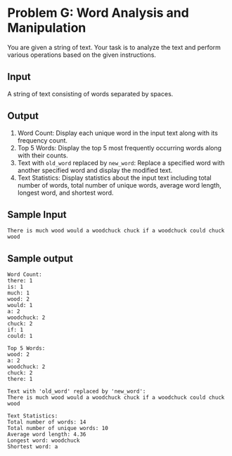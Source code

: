 # Problem G: Word Analysis and Manipulation

You are given a string of text. Your task is to analyze the text and perform various operations based on the given instructions.

## Input

A string of text consisting of words separated by spaces.

## Output

1. Word Count: Display each unique word in the input text along with its frequency count.
2. Top 5 Words: Display the top 5 most frequently occurring words along with their counts.
3. Text with `old_word` replaced by `new_word`: Replace a specified word with another specified word and display the modified text.
4. Text Statistics: Display statistics about the input text including total number of words, total number of unique words, average word length, longest word, and shortest word.

## Sample Input

```
There is much wood would a woodchuck chuck if a woodchuck could chuck wood
```

## Sample output

```
Word Count:
there: 1
is: 1
much: 1
wood: 2
would: 1
a: 2
woodchuck: 2
chuck: 2
if: 1
could: 1

Top 5 Words:
wood: 2
a: 2
woodchuck: 2
chuck: 2
there: 1

Text with 'old_word' replaced by 'new_word':
There is much wood would a woodchuck chuck if a woodchuck could chuck wood

Text Statistics:
Total number of words: 14
Total number of unique words: 10
Average word length: 4.36
Longest word: woodchuck
Shortest word: a
```
